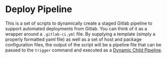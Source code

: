 # Deploy Pipeline

This is a set of scripts to dynamically create a staged Gitlab pipeline to support automated deployments from Gitlab.
You can think of it as a wrapper around a `.gitlab-ci.yml` file.  By supplying a template (simply a properly formatted 
yaml file) as well as a set of host and package configuration files, the output of the script will be a pipeline
file that can be passed to the `trigger` command and executed as a [Dynamic Child Pipeline](https://docs.gitlab.com/ee/ci/parent_child_pipelines.html#dynamic-child-pipelines).
